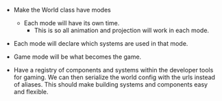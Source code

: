 * Make the World class have modes
    * Each mode will have its own time.
        * This is so all animation and projection will work in each mode.
* Each mode will declare which systems are used in that mode.
* Game mode will be what becomes the game.

* Have a registry of components and systems within the developer tools for gaming. We can then serialize the world config with the urls instead of aliases. This should make building systems and components easy and flexible.